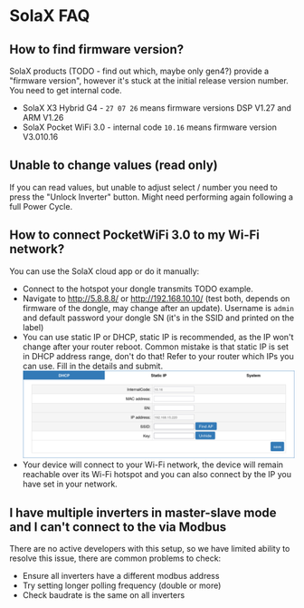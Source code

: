 # SolaX FAQ

## How to find firmware version?

SolaX products (TODO - find out which, maybe only gen4?) provide a "firmware version", however it's stuck at the initial release version number. You need to get internal code. 

* SolaX X3 Hybrid G4 - `27 07 26` means firmware versions DSP V1.27 and ARM V1.26
* SolaX Pocket WiFi 3.0 - internal code `10.16` means firmware version V3.010.16

## Unable to change values (read only)

If you can read values, but unable to adjust select / number you need to press the "Unlock Inverter" button. Might need performing again following a full Power Cycle.

## How to connect PocketWiFi 3.0 to my Wi-Fi network?

You can use the SolaX cloud app or do it manually:

- Connect to the hotspot your dongle transmits TODO example.
- Navigate to <http://5.8.8.8/> or <http://192.168.10.10/> (test both, depends on firmware of the dongle, may change after an update). Username is `admin` and default password your dongle SN (it's in the SSID and printed on the label)
- You can use static IP or DHCP, static IP is recommended, as the IP won't change after your router reboot. Common mistake is that static IP is set in DHCP address range, don't do that! Refer to your router which IPs you can use. Fill in the details and submit.
![SolaX PocketWiFi network settings](images/solax-pocketwifi-network-settings.png)
- Your device will connect to your Wi-Fi network, the device will remain reachable over its Wi-Fi hotspot and you can also connect by the IP you have set in your network.

## I have multiple inverters in master-slave mode and I can't connect to the via Modbus

There are no active developers with this setup, so we have limited ability to resolve this issue, there are common problems to check:

- Ensure all inverters have a different modbus address
- Try setting longer polling frequency (double or more)
- Check baudrate is the same on all inverters